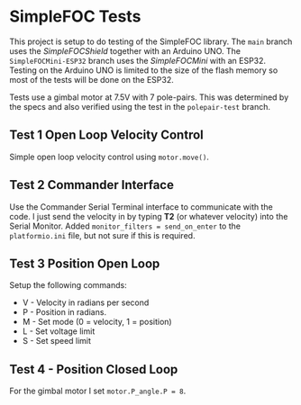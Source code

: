 # SimpleFOC Tests
This project is setup to do testing of the SimpleFOC library. The `main` branch uses the *SimpleFOCShield* together with an Arduino UNO.  The `SimpleFOCMini-ESP32` branch uses the *SimpleFOCMini* with an ESP32.  Testing on the Arduino UNO is limited to the size of the flash memory so most of the tests will be done on the ESP32.

Tests use a gimbal motor at 7.5V with 7 pole-pairs.  This was determined by the specs and also verified using the test in the `polepair-test` branch.

## Test 1 Open Loop Velocity Control 
Simple open loop velocity control using `motor.move()`.

## Test 2 Commander Interface
Use the Commander Serial Terminal interface to communicate with the code.  I just send the velocity in by typing **T2** (or whatever velocity) into the Serial Monitor. Added `monitor_filters = send_on_enter` to the `platformio.ini` file, but not sure if this is required.

## Test 3 Position Open Loop
Setup the following commands:
- V - Velocity in radians per second
- P - Position in radians.
- M - Set mode (0 = velocity, 1 = position)
- L - Set voltage limit
- S - Set speed limit

## Test 4 - Position Closed Loop
For the gimbal motor I set `motor.P_angle.P = 8`.  